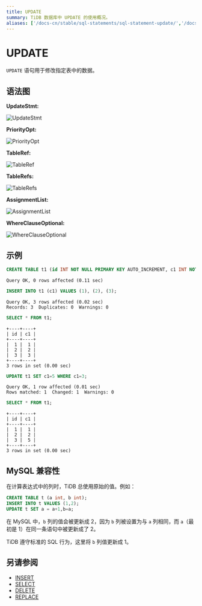 ```yaml
---
title: UPDATE
summary: TiDB 数据库中 UPDATE 的使用概况。
aliases: ['/docs-cn/stable/sql-statements/sql-statement-update/','/docs-cn/v4.0/sql-statements/sql-statement-update/','/docs-cn/stable/reference/sql/statements/update/']
---
```


# UPDATE

`UPDATE` 语句用于修改指定表中的数据。

## 语法图

**UpdateStmt:**

![UpdateStmt](https://download.pingcap.com/images/docs-cn/sqlgram/UpdateStmt.png)

**PriorityOpt:**

![PriorityOpt](https://download.pingcap.com/images/docs-cn/sqlgram/PriorityOpt.png)

**TableRef:**

![TableRef](https://download.pingcap.com/images/docs-cn/sqlgram/TableRef.png)

**TableRefs:**

![TableRefs](https://download.pingcap.com/images/docs-cn/sqlgram/TableRefs.png)

**AssignmentList:**

![AssignmentList](https://download.pingcap.com/images/docs-cn/sqlgram/AssignmentList.png)

**WhereClauseOptional:**

![WhereClauseOptional](https://download.pingcap.com/images/docs-cn/sqlgram/WhereClauseOptional.png)

## 示例


```sql
CREATE TABLE t1 (id INT NOT NULL PRIMARY KEY AUTO_INCREMENT, c1 INT NOT NULL);
```

```
Query OK, 0 rows affected (0.11 sec)
```


```sql
INSERT INTO t1 (c1) VALUES (1), (2), (3);
```

```
Query OK, 3 rows affected (0.02 sec)
Records: 3  Duplicates: 0  Warnings: 0
```


```sql
SELECT * FROM t1;
```

```
+----+----+
| id | c1 |
+----+----+
|  1 |  1 |
|  2 |  2 |
|  3 |  3 |
+----+----+
3 rows in set (0.00 sec)
```


```sql
UPDATE t1 SET c1=5 WHERE c1=3;
```

```
Query OK, 1 row affected (0.01 sec)
Rows matched: 1  Changed: 1  Warnings: 0
```


```sql
SELECT * FROM t1;
```

```
+----+----+
| id | c1 |
+----+----+
|  1 |  1 |
|  2 |  2 |
|  3 |  5 |
+----+----+
3 rows in set (0.00 sec)
```

## MySQL 兼容性

在计算表达式中的列时，TiDB 总使用原始的值。例如：

```sql
CREATE TABLE t (a int, b int);
INSERT INTO t VALUES (1,2);
UPDATE t SET a = a+1,b=a;
```

在 MySQL 中，`b` 列的值会被更新成 2，因为 `b` 列被设置为与 `a` 列相同，而 `a`（最初是 1）在同一条语句中被更新成了 2。

TiDB 遵守标准的 SQL 行为，这里将 `b` 列值更新成 1。

## 另请参阅

* [INSERT](/sql-statements/sql-statement-insert.md)
* [SELECT](/sql-statements/sql-statement-select.md)
* [DELETE](/sql-statements/sql-statement-delete.md)
* [REPLACE](/sql-statements/sql-statement-replace.md)
